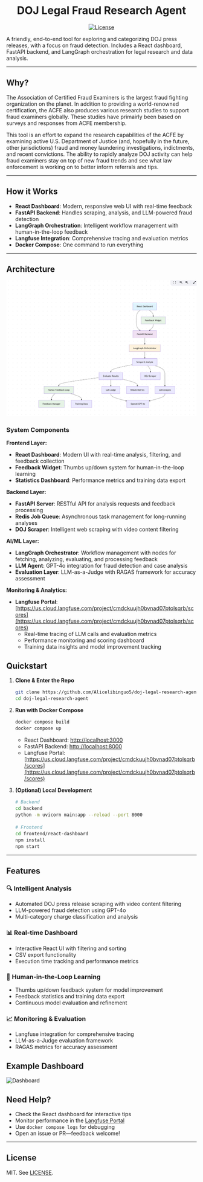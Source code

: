 <div align="center">

# DOJ Legal Fraud Research Agent

[![License](https://img.shields.io/github/license/Alicelibinguo5/doj-case-research-agent)](LICENSE)

</div>

A friendly, end-to-end tool for exploring and categorizing DOJ press releases, with a focus on fraud detection. Includes a React dashboard, FastAPI backend, and LangGraph orchestration for legal research and data analysis.

---

## Why?
The Association of Certified Fraud Examiners is the largest fraud fighting organization on the planet. In addition to providing a world-renowned certification, the ACFE also produces various research studies to support fraud examiners globally. These studies have primairly been based on surveys and responses from ACFE membership.

This tool is an effort to expand the research capabilities of the ACFE by examining active U.S. Department of Justice (and, hopefully in the future, other jurisdictions) fraud and money laundering investigations, indictments, and recent convictions. The ability to rapidly analyze DOJ activity can help fraud examiners stay on top of new fraud trends and see what law enforcement is working on to better inform referrals and tips.

---

## How it Works

- **React Dashboard**: Modern, responsive web UI with real-time feedback
- **FastAPI Backend**: Handles scraping, analysis, and LLM-powered fraud detection
- **LangGraph Orchestration**: Intelligent workflow management with human-in-the-loop feedback
- **Langfuse Integration**: Comprehensive tracing and evaluation metrics
- **Docker Compose**: One command to run everything

---
## Architecture

![Architecture](./images/arch.png)

### System Components

**Frontend Layer:**
- **React Dashboard**: Modern UI with real-time analysis, filtering, and feedback collection
- **Feedback Widget**: Thumbs up/down system for human-in-the-loop learning
- **Statistics Dashboard**: Performance metrics and training data export

**Backend Layer:**
- **FastAPI Server**: RESTful API for analysis requests and feedback processing
- **Redis Job Queue**: Asynchronous task management for long-running analyses
- **DOJ Scraper**: Intelligent web scraping with video content filtering

**AI/ML Layer:**
- **LangGraph Orchestrator**: Workflow management with nodes for fetching, analyzing, evaluating, and processing feedback
- **LLM Agent**: GPT-4o integration for fraud detection and case analysis
- **Evaluation Layer**: LLM-as-a-Judge with RAGAS framework for accuracy assessment

**Monitoring & Analytics:**
- **Langfuse Portal**: [https://us.cloud.langfuse.com/project/cmdckuujh0bvnad07ptolsqrb/scores](https://us.cloud.langfuse.com/project/cmdckuujh0bvnad07ptolsqrb/scores)
  - Real-time tracing of LLM calls and evaluation metrics
  - Performance monitoring and scoring dashboard
  - Training data insights and model improvement tracking

## Quickstart

1. **Clone & Enter the Repo**
   ```bash
   git clone https://github.com/Alicelibinguo5/doj-legal-research-agent.git
   cd doj-legal-research-agent
   ```

2. **Run with Docker Compose**
   ```bash
   docker compose build
   docker compose up
   ```
   - React Dashboard: [http://localhost:3000](http://localhost:3000)
   - FastAPI Backend: [http://localhost:8000](http://localhost:8000)
   - Langfuse Portal: [https://us.cloud.langfuse.com/project/cmdckuujh0bvnad07ptolsqrb/scores](https://us.cloud.langfuse.com/project/cmdckuujh0bvnad07ptolsqrb/scores)

3. **(Optional) Local Development**
   ```bash
   # Backend
   cd backend
   python -m uvicorn main:app --reload --port 8000
   
   # Frontend
   cd frontend/react-dashboard
   npm install
   npm start
   ```

---
## Features

### 🔍 **Intelligent Analysis**
- Automated DOJ press release scraping with video content filtering
- LLM-powered fraud detection using GPT-4o
- Multi-category charge classification and analysis

### 📊 **Real-time Dashboard**
- Interactive React UI with filtering and sorting
- CSV export functionality
- Execution time tracking and performance metrics

### 🤖 **Human-in-the-Loop Learning**
- Thumbs up/down feedback system for model improvement
- Feedback statistics and training data export
- Continuous model evaluation and refinement

### 📈 **Monitoring & Evaluation**
- Langfuse integration for comprehensive tracing
- LLM-as-a-Judge evaluation framework
- RAGAS metrics for accuracy assessment

## Example Dashboard 
![Dashboard](./images/dashboard.png)

## Need Help?
- Check the React dashboard for interactive tips
- Monitor performance in the [Langfuse Portal](https://us.cloud.langfuse.com/project/cmdckuujh0bvnad07ptolsqrb/scores)
- Use `docker compose logs` for debugging
- Open an issue or PR—feedback welcome!

---

## License
MIT. See [LICENSE](LICENSE).
